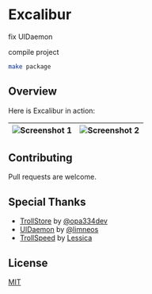 # Excalibur
fix UIDaemon


compile project
```bash
make package
```


## Overview

Here is Excalibur in action:

| ![Screenshot 1](https://github.com/andrd3v/Excalibur/blob/main/1.PNG) | ![Screenshot 2](https://github.com/andrd3v/Excalibur/blob/main/2.PNG) |
|---|---|

## Contributing

Pull requests are welcome.

## Special Thanks

- [TrollStore](https://github.com/opa334/TrollStore) by [@opa334dev](https://twitter.com/opa334dev)
- [UIDaemon](https://github.com/limneos/UIDaemon) by [@limneos](https://twitter.com/limneos)
- [TrollSpeed](https://github.com/Lessica/TrollSpeed) by [Lessica]([https://github.com/Stampoo](https://github.com/Lessica))

## License

[MIT](https://choosealicense.com/licenses/mit/)
